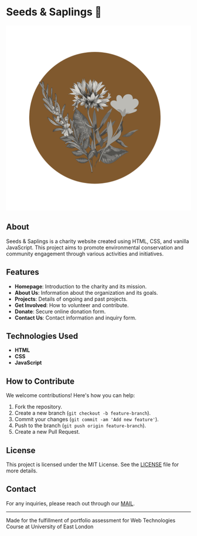 # Seeds & Saplings 🌱

![Seeds & Saplings Logo](media/logo1.png)

## About

Seeds & Saplings is a charity website created using HTML, CSS, and vanilla JavaScript. This project aims to promote environmental conservation and community engagement through various activities and initiatives.

## Features

- **Homepage**: Introduction to the charity and its mission.
- **About Us**: Information about the organization and its goals.
- **Projects**: Details of ongoing and past projects.
- **Get Involved**: How to volunteer and contribute.
- **Donate**: Secure online donation form.
- **Contact Us**: Contact information and inquiry form.

## Technologies Used

- **HTML**
- **CSS**
- **JavaScript**

## How to Contribute

We welcome contributions! Here's how you can help:
1. Fork the repository.
2. Create a new branch (`git checkout -b feature-branch`).
3. Commit your changes (`git commit -am 'Add new feature'`).
4. Push to the branch (`git push origin feature-branch`).
5. Create a new Pull Request.

## License

This project is licensed under the MIT License. See the [LICENSE](LICENSE) file for more details.

## Contact

For any inquiries, please reach out through our [MAIL](mailto:sarosene53@gmail.com).

---

Made for the fulfillment of portfolio assessment for Web Technologies Course at University of East London
